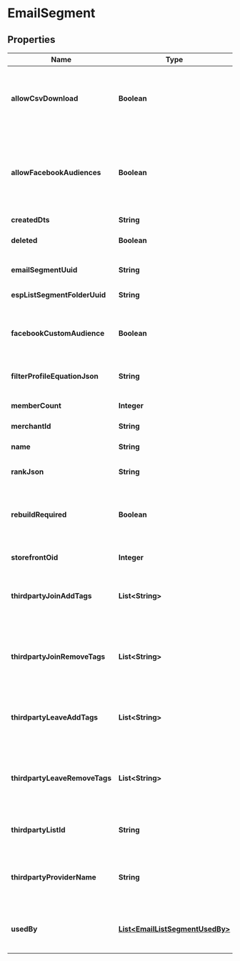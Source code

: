 

# EmailSegment


## Properties

| Name | Type | Description | Notes |
|------------ | ------------- | ------------- | -------------|
|**allowCsvDownload** | **Boolean** | True if the current user has the rights to download this segment. |  [optional] |
|**allowFacebookAudiences** | **Boolean** | True if this StoreFront has the Facebook Analytics app connected and supports them |  [optional] |
|**createdDts** | **String** | Created date |  [optional] |
|**deleted** | **Boolean** | True if this campaign was deleted |  [optional] |
|**emailSegmentUuid** | **String** | Email segment UUID |  [optional] |
|**espListSegmentFolderUuid** | **String** | List/Segment folder UUID |  [optional] |
|**facebookCustomAudience** | **Boolean** | True if you want to sync to a facebook custom audience |  [optional] |
|**filterProfileEquationJson** | **String** | File profile equation json |  [optional] |
|**memberCount** | **Integer** | Count of members in this segment |  [optional] |
|**merchantId** | **String** | Merchant ID |  [optional] |
|**name** | **String** | Name of email segment |  [optional] |
|**rankJson** | **String** | Rank settings json |  [optional] |
|**rebuildRequired** | **Boolean** | True if a rebuild is required because some part of the segment has changed |  [optional] |
|**storefrontOid** | **Integer** | Storefront oid |  [optional] |
|**thirdpartyJoinAddTags** | **List&lt;String&gt;** | Third party provider tags to add when a customer joins the segment. |  [optional] |
|**thirdpartyJoinRemoveTags** | **List&lt;String&gt;** | Third party provider tags to remove when a customer joins the segment. |  [optional] |
|**thirdpartyLeaveAddTags** | **List&lt;String&gt;** | Third party provider tags to add when a customer leaves the segment. |  [optional] |
|**thirdpartyLeaveRemoveTags** | **List&lt;String&gt;** | Third party provider tags to remove when a customer leaves the segment. |  [optional] |
|**thirdpartyListId** | **String** | List id of third party provider to sync with. |  [optional] |
|**thirdpartyProviderName** | **String** | Name of third party provider to sync segment to a list with. |  [optional] |
|**usedBy** | [**List&lt;EmailListSegmentUsedBy&gt;**](EmailListSegmentUsedBy.md) | Details on the flows or campaigns that use this list. |  [optional] |



